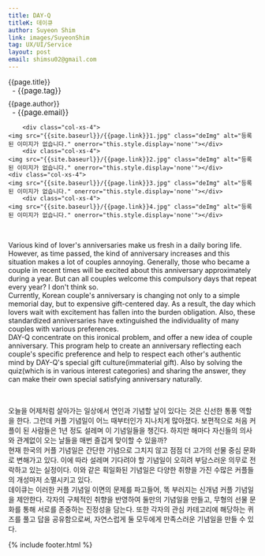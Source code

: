 ```yaml
---
title: DAY-Q
titleK: 데이큐
author: Suyeon Shim
link: images/SuyeonShim
tag: UX/UI/Service
layout: post
email: shimsu02@gmail.com
---	
```


<div class="container">

<div class="deDep">
{{page.title}}<br>
<p style="font-size:15px; margin:0px; padding:0px 0px 0px 8px; margin:0px 0px 8px 0px;">- {{page.tag}}</p>
{{page.author}}<br>
<p style="font-size:15px; margin:0px; padding:0px 0px 0px 8px;">- {{page.email}}</p>
</div>


<div class="row" class="imgcolor">
	
		<div class="col-xs-4">
	<img src="{{site.baseurl}}/{{page.link}}1.jpg" class="deImg" alt="등록된 이미지가 없습니다." onerror="this.style.display='none'"></div>
		<div class="col-xs-4">
	<img src="{{site.baseurl}}/{{page.link}}2.jpg" class="deImg" alt="등록된 이미지가 없습니다." onerror="this.style.display='none'"></div>
	<div class="col-xs-4">
	<img src="{{site.baseurl}}/{{page.link}}3.jpg" class="deImg" alt="등록된 이미지가 없습니다." onerror="this.style.display='none'"></div>
		<div class="col-xs-4">
	<img src="{{site.baseurl}}/{{page.link}}4.jpg" class="deImg" alt="등록된 이미지가 없습니다." onerror="this.style.display='none'"></div>
	
</div>
<br>

<div class="det lato">


Various kind of lover's anniversaries make us fresh in a daily boring life. However, as time passed, the kind of anniversary increases and this situation makes a lot of couples annoying. Generally, those who became a couple in recent times will be excited about this anniversary approximately during a year. But can all couples welcome this compulsory days that repeat every year? I don't think so.
<br>
Currently, Korean couple's anniversary is changing not only to a simple memorial day, but to expensive gift-centered day. As a result, the day which lovers wait with excitement has fallen into the burden obligation. Also, these standardized anniversaries have extinguished the individuality of many couples with various preferences.
<br>
DAY-Q concentrate on this ironical problem, and offer a new idea of couple anniversary. This program help to create an anniversary reflecting each couple's specific preference and help to respect each other's authentic mind by DAY-Q's special gift culture(immaterial gift). Also by solving the quiz(which is in various interest categories) and sharing the answer, they can make their own special satisfying anniversary naturally. 



</div>

<br>

<div class="noto">

오늘을 어제처럼 살아가는 일상에서 연인과 기념할 날이 있다는 것은 신선한 통풍 역할을 한다. 그런데 커플 기념일이 어느 때부터인가 지나치게 많아졌다. 보편적으로 처음 커플이 된 사람들은 1년 정도 설레며 이 기념일들을 챙긴다. 하지만 해마다 자신들의 의사와 관계없이 오는 날들을 매번 즐겁게 맞이할 수 있을까?
<br>
현재 한국의 커플 기념일은 간단한 기념으로 그치지 않고 점점 더 고가의 선물 중심 문화로 변해가고 있다. 이에 따라 설레며 기다려야 할 기념일이 오히려 부담스러운 의무로 전락하고 있는 실정이다. 이와 같은 획일화된 기념일은 다양한 취향을 가진 수많은 커플들의 개성마저 소멸시키고 있다.
<br>
데이큐는 이러한 커플 기념일 이면의 문제를 파고들어, 똑 부러지는 신개념 커플 기념일을 제안한다. 각자의 구체적인 취향을 반영하여 둘만의 기념일을 만들고, 무형의 선물 문화를 통해 서로를 존중하는 진정성을 담는다. 또한 각자의 관심 카테고리에 해당하는 퀴즈를 풀고 답을 공유함으로써, 자연스럽게 둘 모두에게 만족스러운 기념일을 만들 수 있다.


</div>
 {% include footer.html %}